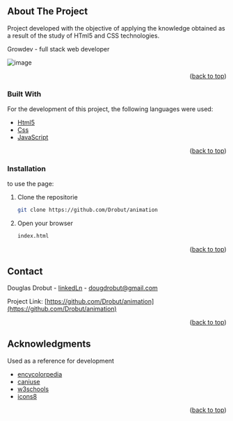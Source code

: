 <!-- ABOUT THE PROJECT -->
## About The Project

Project developed with the objective of applying the knowledge obtained as a result of the study of HTml5 and CSS technologies.

Growdev - full stack web developer

![image](https://user-images.githubusercontent.com/75647011/171292941-001c3937-c716-40e1-9f09-458cef9bc51f.png)


<p align="right">(<a href="#top">back to top</a>)</p>



### Built With

For the development of this project, the following languages were used:

* [Html5](https://pt.wikipedia.org/wiki/HTML5)
* [Css](https://pt.wikipedia.org/wiki/Cascading_Style_Sheets)
* [JavaScript](https://pt.wikipedia.org/wiki/JavaScript)

<p align="right">(<a href="#top">back to top</a>)</p>


### Installation

to use the page:

1. Clone the repositorie
   ```sh
   git clone https://github.com/Drobut/animation
   ```
2. Open your browser
   ```sh
   index.html
   ```
<p align="right">(<a href="#top">back to top</a>)</p>


<!-- CONTACT -->
## Contact

Douglas Drobut - [linkedLn](https://www.linkedin.com/in/drobutdouglas/) - dougdrobut@gmail.com

Project Link: [https://github.com/Drobut/animation](https://github.com/Drobut/animation)

<p align="right">(<a href="#top">back to top</a>)</p>



<!-- ACKNOWLEDGMENTS -->
## Acknowledgments

Used as a reference for development

* [encycolorpedia](https://encycolorpedia.pt/html)
* [caniuse](https://caniuse.com/)
* [w3schools](https://www.w3schools.com/css/default.asp)
* [icons8](https://icons8.com.br/)


<p align="right">(<a href="#top">back to top</a>)</p>

